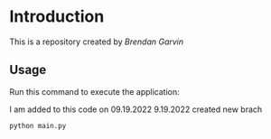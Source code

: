 # Introduction


This is a repository created by *Brendan Garvin*


## Usage


Run this command to execute the application:

I am added to this code on 09.19.2022
9.19.2022 created new brach

`python main.py`

 

```
